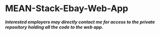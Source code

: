 # MEAN-Stack-Ebay-Web-App



<i><b>Interested employers may directly contact me for access to the private repository holding all the code to the web app.</b></i>



